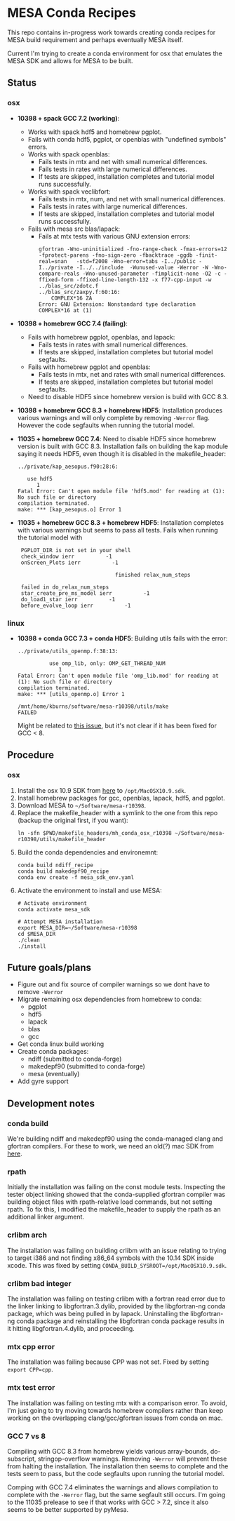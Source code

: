 # MESA Conda Recipes

This repo contains in-progress work towards creating conda recipes for MESA build requirement and perhaps eventually MESA itself.

Current I'm trying to create a conda environment for osx that emulates the MESA SDK and allows for MESA to be built.

## Status

### osx

- **10398 + spack GCC 7.2 (working)**:
    - Works with spack hdf5 and homebrew pgplot.
    - Fails with conda hdf5, pgplot, or openblas with "undefined symbols" errors.
    - Works with spack openblas:
        - Fails tests in mtx and net with small numerical differences.
        - Fails tests in rates with large numerical differences.
        - If tests are skipped, installation completes and tutorial model runs successfully.
    - Works with spack veclibfort:
        - Fails tests in mtx, num, and net with small numerical differences.
        - Fails tests in rates with large numerical differences.
        - If tests are skipped, installation completes and tutorial model runs successfully.
    - Fails with mesa src blas/lapack:
        - Fails at mtx tests with various GNU extension errors:
            ```
            gfortran -Wno-uninitialized -fno-range-check -fmax-errors=12  -fprotect-parens -fno-sign-zero -fbacktrace -ggdb -finit-real=snan   -std=f2008 -Wno-error=tabs -I../public -I../private -I../../include  -Wunused-value -Werror -W -Wno-compare-reals -Wno-unused-parameter -fimplicit-none -O2 -c -ffixed-form -ffixed-line-length-132 -x f77-cpp-input -w ../blas_src/zdotc.f
            ../blas_src/zaxpy.f:60:16:
                COMPLEX*16 ZA
            Error: GNU Extension: Nonstandard type declaration COMPLEX*16 at (1)
            ```
            
- **10398 + homebrew GCC 7.4 (failing)**:
    - Fails with homebrew pgplot, openblas, and lapack:
        - Fails tests in rates with small numerical differences.
        - If tests are skipped, installation completes but tutorial model segfaults.
    - Fails with homebrew pgplot and openblas:
        - Fails tests in mtx, net and rates with small numerical differences.
        - If tests are skipped, installation completes but tutorial model segfaults.
    - Need to disable HDF5 since homebrew version is build with GCC 8.3.
    
- **10398 + homebrew GCC 8.3 + homebrew HDF5**:
    Installation produces various warnings and will only complete by removing `-Werror` flag.
    However the code segfaults when running the tutorial model.
    
- **11035 + homebrew GCC 7.4**:
    Need to disable HDF5 since homebrew version is built with GCC 8.3.
    Installation fails on building the kap module saying it needs HDF5, even though it is disabled in the makefile_header:
    ```
    ../private/kap_aesopus.f90:28:6:

       use hdf5
          1
    Fatal Error: Can't open module file 'hdf5.mod' for reading at (1): No such file or directory
    compilation terminated.
    make: *** [kap_aesopus.o] Error 1
    ```

- **11035 + homebrew GCC 8.3 + homebrew HDF5**:
    Installation completes with various warnings but seems to pass all tests.
    Fails when running the tutorial model with
    ```
     PGPLOT_DIR is not set in your shell
     check_window ierr          -1
     onScreen_Plots ierr          -1

                                   finished relax_num_steps

     failed in do_relax_num_steps
     star_create_pre_ms_model ierr          -1
     do_load1_star ierr          -1
     before_evolve_loop ierr          -1
    ```

### linux

- **10398 + conda GCC 7.3 + conda HDF5**:
    Building utils fails with the error:
    ```
    ../private/utils_openmp.f:38:13:

              use omp_lib, only: OMP_GET_THREAD_NUM
                 1
    Fatal Error: Can't open module file 'omp_lib.mod' for reading at (1): No such file or directory
    compilation terminated.
    make: *** [utils_openmp.o] Error 1

    /mnt/home/kburns/software/mesa-r10398/utils/make
    FAILED
    ```
    Might be related to [this issue](https://github.com/ContinuumIO/anaconda-issues/issues/8423), but it's not clear if it has been fixed for GCC < 8.

## Procedure

### osx

1. Install the osx 10.9 SDK from [here](https://github.com/phracker/MacOSX-SDKs) to `/opt/MacOSX10.9.sdk`.
2. Install homebrew packages for gcc, openblas, lapack, hdf5, and pgplot.
3. Download MESA to `~/Software/mesa-r10398`.
4. Replace the makefile_header with a symlink to the one from this repo (backup the original first, if you want):
    ```
    ln -sfn $PWD/makefile_headers/mh_conda_osx_r10398 ~/Software/mesa-r10398/utils/makefile_header
    ```
5. Build the conda dependencies and environemnt:
    ```
    conda build ndiff_recipe
    conda build makedepf90_recipe
    conda env create -f mesa_sdk_env.yaml
    ```
6. Activate the environment to install and use MESA:
    ```
    # Activate environment
    conda activate mesa_sdk

    # Attempt MESA installation
    export MESA_DIR=~/Software/mesa-r10398
    cd $MESA_DIR
    ./clean
    ./install
    ```

## Future goals/plans

* Figure out and fix source of compiler warnings so we dont have to remove `-Werror`
* Migrate remaining osx dependencies from homebrew to conda:
    * pgplot
    * hdf5
    * lapack
    * blas
    * gcc
* Get conda linux build working
* Create conda packages:
    * ndiff (submitted to conda-forge)
    * makedepf90 (submitted to conda-forge)
    * mesa (eventually)
* Add gyre support

## Development notes

### conda build

We're building ndiff and makedepf90 using the conda-managed clang and gfortran compilers.
For these to work, we need an old(?) mac SDK from [here](https://github.com/phracker/MacOSX-SDKs).

### rpath

Initially the installation was failing on the const module tests.
Inspecting the tester object linking showed that the conda-supplied gfortran compiler was building object files with rpath-relative load commands, but not setting rpath.
To fix this, I modified the makefile_header to supply the rpath as an additional linker argument.

### crlibm arch

The installation was failing on building crlibm with an issue relating to trying to target i386 and not finding x86_64 symbols with the 10.14 SDK inside xcode.
This was fixed by setting `CONDA_BUILD_SYSROOT=/opt/MacOSX10.9.sdk`.

### crlibm bad integer

The installation was failing on testing crlibm with a fortran read error due to the linker linking to libgfortran.3.dylib, provided by the libgfortran-ng conda package, which was being pulled in by lapack.
Uninstalling the libgfortran-ng conda package and reinstalling the libgfortran conda package results in it hitting libgfortran.4.dylib, and proceeding.

### mtx cpp error

The installation was failing because CPP was not set.  Fixed by setting `export CPP=cpp`.

### mtx test error

The installation was failing on testing mtx with a comparison error.
To avoid, I'm just going to try moving towards homebrew compilers rather than keep working on the overlapping clang/gcc/gfortran issues from conda on mac.

### GCC 7 vs 8

Compiling with GCC 8.3 from homebrew yields various array-bounds, do-subscript, stringop-overflow warnings.
Removing `-Werror` will prevent these from halting the installation.
The installation then seems to complete and the tests seem to pass, but the code segfaults upon running the tutorial model.

Comping with GCC 7.4 eliminates the warnings and allows compilation to complete with the `-Werror` flag, but the same segfault still occurs.
I'm going to the 11035 prelease to see if that works with GCC > 7.2, since it also seems to be better supported by pyMesa.

